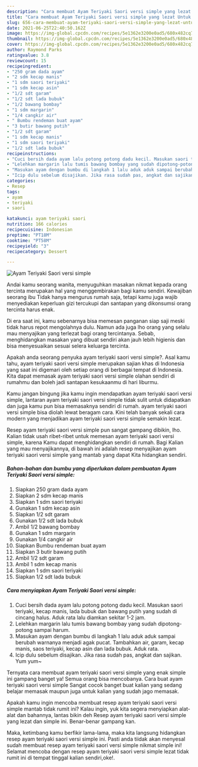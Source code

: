 ```yaml
---
description: "Cara membuat Ayam Teriyaki Saori versi simple yang lezat Untuk Jualan"
title: "Cara membuat Ayam Teriyaki Saori versi simple yang lezat Untuk Jualan"
slug: 656-cara-membuat-ayam-teriyaki-saori-versi-simple-yang-lezat-untuk-jualan
date: 2021-06-25T22:40:50.162Z
image: https://img-global.cpcdn.com/recipes/5e1362e3200e0ad5/680x482cq70/ayam-teriyaki-saori-versi-simple-foto-resep-utama.jpg
thumbnail: https://img-global.cpcdn.com/recipes/5e1362e3200e0ad5/680x482cq70/ayam-teriyaki-saori-versi-simple-foto-resep-utama.jpg
cover: https://img-global.cpcdn.com/recipes/5e1362e3200e0ad5/680x482cq70/ayam-teriyaki-saori-versi-simple-foto-resep-utama.jpg
author: Raymond Parks
ratingvalue: 3.8
reviewcount: 15
recipeingredient:
- "250 gram dada ayam"
- "2 sdm kecap manis"
- "1 sdm saori teriyaki"
- "1 sdm kecap asin"
- "1/2 sdt garam"
- "1/2 sdt lada bubuk"
- "1/2 bawang bombay"
- "1 sdm margarin"
- "1/4 cangkir air"
- " Bumbu rendeman buat ayam"
- "3 butir bawang putih"
- "1/2 sdt garam"
- "1 sdm kecap manis"
- "1 sdm saori teriyaki"
- "1/2 sdt lada bubuk"
recipeinstructions:
- "Cuci bersih dada ayam lalu potong potong dadu kecil. Masukan saori teriyaki, kecap manis, lada bubuk dan bawang putih yang sudah di cincang halus. Aduk rata lalu diamkan sekitar 1-2 jam."
- "Lelehkan margarin lalu tumis bawang bombay yang sudah dipotong-potong sampai harum."
- "Masukan ayam dengan bumbu di langkah 1 lalu aduk aduk sampai berubah warnanya menjadi agak pucat. Tambahkan air, garam, kecap manis, saos teriyaki, kecap asin dan lada bubuk. Aduk rata."
- "Icip dulu sebelum disajikan. Jika rasa sudah pas, angkat dan sajikan. Yum yum~"
categories:
- Resep
tags:
- ayam
- teriyaki
- saori

katakunci: ayam teriyaki saori 
nutrition: 166 calories
recipecuisine: Indonesian
preptime: "PT18M"
cooktime: "PT58M"
recipeyield: "3"
recipecategory: Dessert

---
```



![Ayam Teriyaki Saori versi simple](https://img-global.cpcdn.com/recipes/5e1362e3200e0ad5/680x482cq70/ayam-teriyaki-saori-versi-simple-foto-resep-utama.jpg)

Andai kamu seorang wanita, menyuguhkan masakan nikmat kepada orang tercinta merupakan hal yang menggembirakan bagi kamu sendiri. Kewajiban seorang ibu Tidak hanya mengurus rumah saja, tetapi kamu juga wajib menyediakan keperluan gizi tercukupi dan santapan yang dikonsumsi orang tercinta harus enak.

Di era  saat ini, kamu sebenarnya bisa memesan panganan siap saji meski tidak harus repot mengolahnya dulu. Namun ada juga lho orang yang selalu mau menyajikan yang terlezat bagi orang tercintanya. Sebab, menghidangkan masakan yang dibuat sendiri akan jauh lebih higienis dan bisa menyesuaikan sesuai selera keluarga tercinta. 



Apakah anda seorang penyuka ayam teriyaki saori versi simple?. Asal kamu tahu, ayam teriyaki saori versi simple merupakan sajian khas di Indonesia yang saat ini digemari oleh setiap orang di berbagai tempat di Indonesia. Kita dapat memasak ayam teriyaki saori versi simple olahan sendiri di rumahmu dan boleh jadi santapan kesukaanmu di hari liburmu.

Kamu jangan bingung jika kamu ingin mendapatkan ayam teriyaki saori versi simple, lantaran ayam teriyaki saori versi simple tidak sulit untuk didapatkan dan juga kamu pun bisa memasaknya sendiri di rumah. ayam teriyaki saori versi simple bisa diolah lewat beragam cara. Kini telah banyak sekali cara modern yang menjadikan ayam teriyaki saori versi simple semakin lezat.

Resep ayam teriyaki saori versi simple pun sangat gampang dibikin, lho. Kalian tidak usah ribet-ribet untuk memesan ayam teriyaki saori versi simple, karena Kamu dapat menghidangkan sendiri di rumah. Bagi Kalian yang mau menyajikannya, di bawah ini adalah resep menyajikan ayam teriyaki saori versi simple yang mantab yang dapat Kita hidangkan sendiri.

<!--inarticleads1-->

##### Bahan-bahan dan bumbu yang diperlukan dalam pembuatan Ayam Teriyaki Saori versi simple:

1. Siapkan 250 gram dada ayam
1. Siapkan 2 sdm kecap manis
1. Siapkan 1 sdm saori teriyaki
1. Gunakan 1 sdm kecap asin
1. Siapkan 1/2 sdt garam
1. Gunakan 1/2 sdt lada bubuk
1. Ambil 1/2 bawang bombay
1. Gunakan 1 sdm margarin
1. Gunakan 1/4 cangkir air
1. Siapkan  Bumbu rendeman buat ayam
1. Siapkan 3 butir bawang putih
1. Ambil 1/2 sdt garam
1. Ambil 1 sdm kecap manis
1. Siapkan 1 sdm saori teriyaki
1. Siapkan 1/2 sdt lada bubuk




<!--inarticleads2-->

##### Cara menyiapkan Ayam Teriyaki Saori versi simple:

1. Cuci bersih dada ayam lalu potong potong dadu kecil. Masukan saori teriyaki, kecap manis, lada bubuk dan bawang putih yang sudah di cincang halus. Aduk rata lalu diamkan sekitar 1-2 jam.
1. Lelehkan margarin lalu tumis bawang bombay yang sudah dipotong-potong sampai harum.
1. Masukan ayam dengan bumbu di langkah 1 lalu aduk aduk sampai berubah warnanya menjadi agak pucat. Tambahkan air, garam, kecap manis, saos teriyaki, kecap asin dan lada bubuk. Aduk rata.
1. Icip dulu sebelum disajikan. Jika rasa sudah pas, angkat dan sajikan. Yum yum~




Ternyata cara membuat ayam teriyaki saori versi simple yang enak simple ini gampang banget ya! Semua orang bisa mencobanya. Cara buat ayam teriyaki saori versi simple Sangat cocok banget buat kalian yang sedang belajar memasak maupun juga untuk kalian yang sudah jago memasak.

Apakah kamu ingin mencoba membuat resep ayam teriyaki saori versi simple mantab tidak rumit ini? Kalau ingin, yuk kita segera menyiapkan alat-alat dan bahannya, lantas bikin deh Resep ayam teriyaki saori versi simple yang lezat dan simple ini. Benar-benar gampang kan. 

Maka, ketimbang kamu berfikir lama-lama, maka kita langsung hidangkan resep ayam teriyaki saori versi simple ini. Pasti anda tiidak akan menyesal sudah membuat resep ayam teriyaki saori versi simple nikmat simple ini! Selamat mencoba dengan resep ayam teriyaki saori versi simple lezat tidak rumit ini di tempat tinggal kalian sendiri,oke!.


